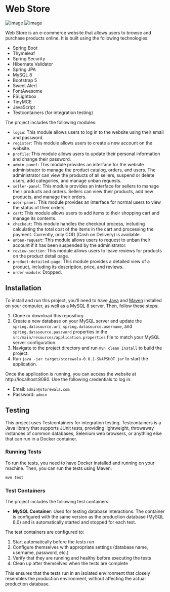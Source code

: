 # Web Store

![image](https://user-images.githubusercontent.com/111365348/208684870-007e52bb-9c3f-421b-818d-8bc95a3cc6f4.png)
![image](https://user-images.githubusercontent.com/111365348/208684972-9c707143-924a-4c13-a3e4-4bee528b2040.png)

Web Store is an e-commerce website that allows users to browse and purchase products online. It is built using the
following technologies:

- Spring Boot
- Thymeleaf
- Spring Security
- Hibernate Validator
- Spring JPA
- MySQL 8
- Bootstrap 5
- Sweet Alert
- FontAwesome
- FSLightbox
- TinyMCE
- JavaScript
- Testcontainers (for integration testing)

The project includes the following modules:

- `login`: This module allows users to log in to the website using their email and password.
- `register`: This module allows users to create a new account on the website.
- `profile`: This module allows users to update their personal information and change their password.
- `admin-panel`: This module provides an interface for the website administrator to manage the product catalog, orders,
  and users. The administrator can view the products of all sellers, suspend or delete users, add categories, and manage
  unban requests.
- `seller-panel`: This module provides an interface for sellers to manage their products and orders. Sellers can view
  their products, add new products, and manage their orders.
- `user-panel`: This module provides an interface for normal users to view the status of their orders.
- `cart`: This module allows users to add items to their shopping cart and manage its contents.
- `checkout`: This module handles the checkout process, including calculating the total cost of the items in the cart
  and processing the payment. Currently, only COD (Cash on Delivery) is available.
- `unban-request`: This module allows users to request to unban their account if it has been suspended by the
  administrator.
- `review-section`: This module allows users to leave reviews for products on the product detail page.
- `product-detailed-page`: This module provides a detailed view of a product, including its description, price, and
  reviews.
- `order-module`: Dropped.

## Installation

To install and run this project, you'll need to have [Java](https://www.java.com) and [Maven](https://maven.apache.org)
installed on your computer, as well as a MySQL 8 server. Then, follow these steps:

1. Clone or download this repository.
2. Create a new database on your MySQL server and update the `spring.datasource.url`, `spring.datasource.username`, and
   `spring.datasource.password` properties in the `src/main/resources/application.properties` file to match your MySQL
   server configuration.
3. Navigate to the project directory and run `mvn clean install` to build the project.
4. Run `java -jar target/storewala-0.0.1-SNAPSHOT.jar` to start the application.

Once the application is running, you can access the website at http://localhost:8080. Use the following credentials to
log in:

- Email: `admin@storewala.com`
- Password: `admin`

## Testing

This project uses Testcontainers for integration testing. Testcontainers is a Java library that supports JUnit tests,
providing lightweight, throwaway instances of common databases, Selenium web browsers, or anything else that can run in
a Docker container.

### Running Tests

To run the tests, you need to have Docker installed and running on your machine. Then, you can run the tests using
Maven:

```bash
mvn test
```

### Test Containers

The project includes the following test containers:

- **MySQL Container**: Used for testing database interactions. The container is configured with the same version as the
  production database (MySQL 8.0) and is automatically started and stopped for each test.

The test containers are configured to:

1. Start automatically before the tests run
2. Configure themselves with appropriate settings (database name, username, password, etc.)
3. Verify that they are running and healthy before executing the tests
4. Clean up after themselves when the tests are complete

This ensures that the tests run in an isolated environment that closely resembles the production environment, without
affecting the actual production database.
